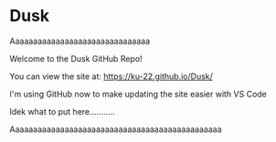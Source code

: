 # Dusk
Aaaaaaaaaaaaaaaaaaaaaaaaaaaaaaa

Welcome to the Dusk GitHub Repo!

You can view the site at: https://ku-22.github.io/Dusk/

I'm using GitHub now to make updating the site easier with VS Code

Idek what to put here...........

Aaaaaaaaaaaaaaaaaaaaaaaaaaaaaaaaaaaaaaaaaaaaaaa
